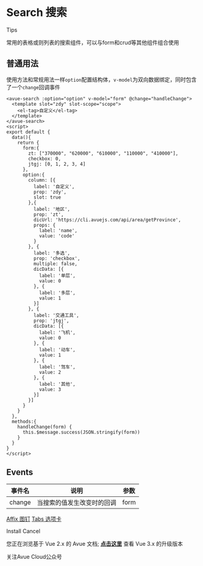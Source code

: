 Search 搜索
=========

Tips

常用的表格或则列表的搜索组件，可以与form和crud等其他组件组合使用

普通用法
-------------------------------------------------------------------------------------

使用方法和常规用法一样`option`配置结构体，`v-model`为双向数据绑定，同时包含了一个`change`回调事件

```vue
<avue-search :option="option" v-model="form" @change="handleChange">
  <template slot="zdy" slot-scope="scope">
    <el-tag>自定义</el-tag>
  </template>
</avue-search>
<script>
export default {
  data(){
    return {
      form:{
        zt: ["370000", "620000", "610000", "110000", "410000"],
        checkbox: 0,
        jtgj: [0, 1, 2, 3, 4]
      },
      option:{
        column: [{
          label: '自定义',
          prop: 'zdy',
          slot: true
        },{
          label: '地区',
          prop: 'zt',
          dicUrl: 'https://cli.avuejs.com/api/area/getProvince',
          props: {
            label: 'name',
            value: 'code'
          }
        }, {
          label: '多选',
          prop: 'checkbox',
          multiple: false,
          dicData: [{
            label: '单层',
            value: 0
          }, {
            label: '多层',
            value: 1
          }]
        }, {
          label: '交通工具',
          prop: 'jtgj',
          dicData: [{
            label: '飞机',
            value: 0
          }, {
            label: '动车',
            value: 1
          }, {
            label: '驾车',
            value: 2
          }, {
            label: '其他',
            value: 3
          }]
        }]
      }
    }
  },
  methods:{
    handleChange(form) {
      this.$message.success(JSON.stringify(form))
    }
  }
}
</script>
```
Events
---------------------------------------------------------

| 事件名 | 说明  | 参数  |
| --- | --- | --- |
| change | 当搜索的值发生改变时的回调 | form |

[Affix 图钉](https://v2.avuejs.com/default/affix/) [Tabs 选项卡](https://v2.avuejs.com/default/tabs/)

Install Cancel

您正在浏览基于 Vue 2.x 的 Avue 文档; **[点击这里](https://avuejs.com/)** 查看 Vue 3.x 的升级版本

关注Avue Cloud公众号